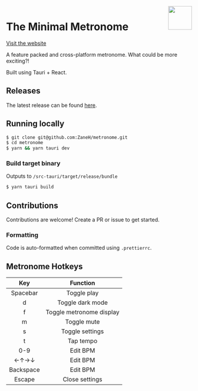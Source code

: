 <img src="https://i.imgur.com/S5SZAeC.png" align="right" height="64px" width="64px">

# The Minimal Metronome

[Visit the website](https://metronome-www.vercel.app)

A feature packed and cross-platform metronome. What could be more exciting?!

Built using Tauri + React.

## Releases

The latest release can be found [here](https://github.com/ZaneH/metronome/releases).

## Running locally

```bash
$ git clone git@github.com:ZaneH/metronome.git
$ cd metronome
$ yarn && yarn tauri dev
```

### Build target binary

Outputs to `/src-tauri/target/release/bundle`

```bash
$ yarn tauri build
```

## Contributions

Contributions are welcome! Create a PR or issue to get started.

### Formatting

Code is auto-formatted when committed using `.prettierrc`.

## Metronome Hotkeys

|  **Key**  |       **Function**       |
| :-------: | :----------------------: |
| Spacebar  |       Toggle play        |
|     d     |     Toggle dark mode     |
|     f     | Toggle metronome display |
|     m     |       Toggle mute        |
|     s     |     Toggle settings      |
|     t     |        Tap tempo         |
|    0-9    |         Edit BPM         |
|   ←↑→↓    |         Edit BPM         |
| Backspace |         Edit BPM         |
|  Escape   |      Close settings      |
